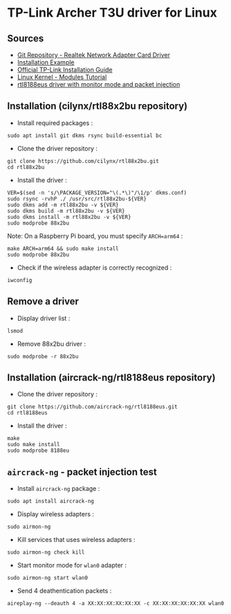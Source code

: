 # TP-Link Archer T3U driver for Linux

## Sources

* [Git Repository - Realtek Network Adapter Card Driver](https://github.com/cilynx/rtl88x2bu)
* [Installation Example](https://forums.linuxmint.com/viewtopic.php?t=306556)
* [Official TP-Link Installation Guide](https://static.tp-link.com/2018/201805/20180508/Installation%20Guide%20for%20Linux.pdf)
* [Linux Kernel - Modules Tutorial](https://doc.ubuntu-fr.org/tutoriel/tout_savoir_sur_les_modules_linux)
* [rtl8188eus driver with monitor mode and packet injection](https://github.com/aircrack-ng/rtl8188eus)

## Installation (cilynx/rtl88x2bu repository)

* Install required packages :
```
sudo apt install git dkms rsync build-essential bc
```

* Clone the driver repository :
```
git clone https://github.com/cilynx/rtl88x2bu.git
cd rtl88x2bu
```

* Install the driver :
```
VER=$(sed -n 's/\PACKAGE_VERSION="\(.*\)"/\1/p' dkms.conf)
sudo rsync -rvhP ./ /usr/src/rtl88x2bu-${VER}
sudo dkms add -m rtl88x2bu -v ${VER}
sudo dkms build -m rtl88x2bu -v ${VER}
sudo dkms install -m rtl88x2bu -v ${VER}
sudo modprobe 88x2bu
```

Note: On a Raspberry Pi board, you must specify `ARCH=arm64` :
```
make ARCH=arm64 && sudo make install
sudo modprobe 88x2bu
```

* Check if the wireless adapter is correctly recognized :
```
iwconfig
```

## Remove a driver

* Display driver list :
```
lsmod
```

* Remove 88x2bu driver :
```
sudo modprobe -r 88x2bu
```

## Installation (aircrack-ng/rtl8188eus repository)

* Clone the driver repository :
```
git clone https://github.com/aircrack-ng/rtl8188eus.git
cd rtl8188eus
```

* Install the driver :
```
make
sudo make install
sudo modprobe 8188eu
```

## `aircrack-ng` - packet injection test

* Install `aircrack-ng` package :
```
sudo apt install aircrack-ng
```

* Display wireless adapters :
```
sudo airmon-ng
```

* Kill services that uses wireless adapters :
```
sudo airmon-ng check kill
```

* Start monitor mode for `wlan0` adapter :
```
sudo airmon-ng start wlan0
```

* Send 4 deathentication packets :
```
aireplay-ng --deauth 4 -a XX:XX:XX:XX:XX:XX -c XX:XX:XX:XX:XX:XX wlan0
```
